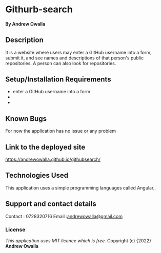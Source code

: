 # Githurb-search
#### By **Andrew Owalla**
## Description
It is a website where users may enter a GitHub username into a form, submit it, and see names and descriptions of that person's public repositories. A person can also look for repositories.
## Setup/Installation Requirements
*  enter a GitHub username into a form
* 
* 
## Known Bugs
For now the application has no issue or any problem
## Link to the deployed site
https://andrewowalla.github.io/githubsearch/
## Technologies Used
This application uses a simple programming languages called Angular..
## Support and contact details
Contact : 0728320716
Email   :andrewowalla@gmail.com
### License
*This application uses MIT licence which is free.*
Copyright (c) {2022} **Andrew Owalla**
